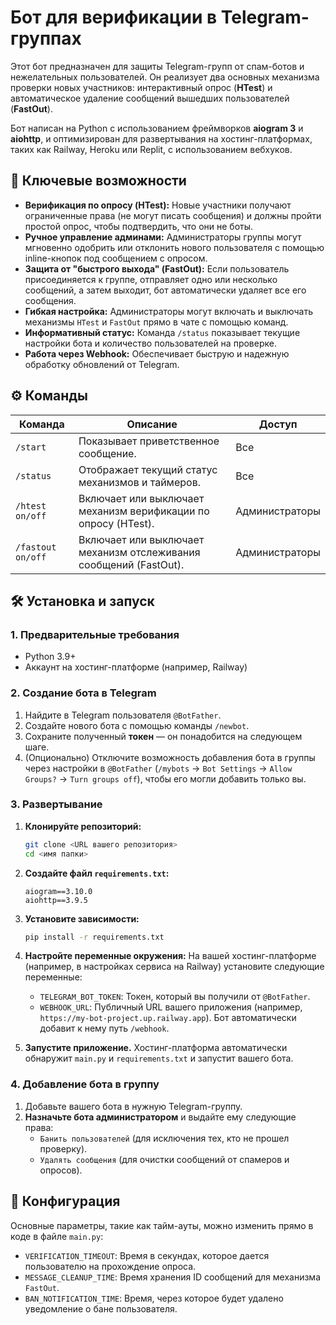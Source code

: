 # Бот для верификации в Telegram-группах

Этот бот предназначен для защиты Telegram-групп от спам-ботов и нежелательных пользователей. Он реализует два основных механизма проверки новых участников: интерактивный опрос (**HTest**) и автоматическое удаление сообщений вышедших пользователей (**FastOut**).

Бот написан на Python с использованием фреймворков **aiogram 3** и **aiohttp**, и оптимизирован для развертывания на хостинг-платформах, таких как Railway, Heroku или Replit, с использованием вебхуков.

## 🚀 Ключевые возможности

- **Верификация по опросу (HTest):** Новые участники получают ограниченные права (не могут писать сообщения) и должны пройти простой опрос, чтобы подтвердить, что они не боты.
- **Ручное управление админами:** Администраторы группы могут мгновенно одобрить или отклонить нового пользователя с помощью inline-кнопок под сообщением с опросом.
- **Защита от "быстрого выхода" (FastOut):** Если пользователь присоединяется к группе, отправляет одно или несколько сообщений, а затем выходит, бот автоматически удаляет все его сообщения.
- **Гибкая настройка:** Администраторы могут включать и выключать механизмы `HTest` и `FastOut` прямо в чате с помощью команд.
- **Информативный статус:** Команда `/status` показывает текущие настройки бота и количество пользователей на проверке.
- **Работа через Webhook:** Обеспечивает быструю и надежную обработку обновлений от Telegram.

## ⚙️ Команды

| Команда           | Описание                                                              | Доступ          |
|-------------------|-----------------------------------------------------------------------|-----------------|
| `/start`          | Показывает приветственное сообщение.                                  | Все             |
| `/status`         | Отображает текущий статус механизмов и таймеров.                      | Все             |
| `/htest on/off`   | Включает или выключает механизм верификации по опросу (HTest).        | Администраторы  |
| `/fastout on/off` | Включает или выключает механизм отслеживания сообщений (FastOut).     | Администраторы  |

## 🛠️ Установка и запуск

### 1. Предварительные требования
- Python 3.9+
- Аккаунт на хостинг-платформе (например, Railway)

### 2. Создание бота в Telegram
1. Найдите в Telegram пользователя `@BotFather`.
2. Создайте нового бота с помощью команды `/newbot`.
3. Сохраните полученный **токен** — он понадобится на следующем шаге.
4. (Опционально) Отключите возможность добавления бота в группы через настройки в `@BotFather` (`/mybots` -> `Bot Settings` -> `Allow Groups?` -> `Turn groups off`), чтобы его могли добавить только вы.

### 3. Развертывание
1. **Клонируйте репозиторий:**
   ```bash
   git clone <URL вашего репозитория>
   cd <имя папки>
   ```

2. **Создайте файл `requirements.txt`:**
   ```
   aiogram==3.10.0
   aiohttp==3.9.5
   ```

3. **Установите зависимости:**
   ```bash
   pip install -r requirements.txt
   ```

4. **Настройте переменные окружения:**
   На вашей хостинг-платформе (например, в настройках сервиса на Railway) установите следующие переменные:
   - `TELEGRAM_BOT_TOKEN`: Токен, который вы получили от `@BotFather`.
   - `WEBHOOK_URL`: Публичный URL вашего приложения (например, `https://my-bot-project.up.railway.app`). Бот автоматически добавит к нему путь `/webhook`.

5. **Запустите приложение.**
   Хостинг-платформа автоматически обнаружит `main.py` и `requirements.txt` и запустит вашего бота.

### 4. Добавление бота в группу
1. Добавьте вашего бота в нужную Telegram-группу.
2. **Назначьте бота администратором** и выдайте ему следующие права:
   - `Банить пользователей` (для исключения тех, кто не прошел проверку).
   - `Удалять сообщения` (для очистки сообщений от спамеров и опросов).

## 🔧 Конфигурация

Основные параметры, такие как тайм-ауты, можно изменить прямо в коде в файле `main.py`:

- `VERIFICATION_TIMEOUT`: Время в секундах, которое дается пользователю на прохождение опроса.
- `MESSAGE_CLEANUP_TIME`: Время хранения ID сообщений для механизма `FastOut`.
- `BAN_NOTIFICATION_TIME`: Время, через которое будет удалено уведомление о бане пользователя.
